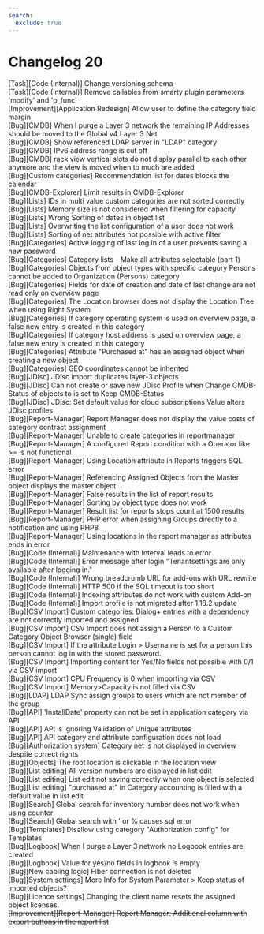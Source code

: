 ```yaml
---
search:
  exclude: true
---
```

# Changelog 20
<!-- cSpell:disable -->
<!-- markdownlint-disable MD052 -->
[Task][Code (Internal)]             Change versioning schema<br>
[Task][Code (Internal)]             Remove callables from smarty plugin parameters 'modify' and 'p_func'<br>
[Improvement][Application Redesign] Allow user to define the category field margin<br>
[Bug][CMDB]                         When I purge a Layer 3 network the remaining IP Addresses should be moved to the Global v4 Layer 3 Net<br>
[Bug][CMDB]                         Show referenced LDAP server in "LDAP" category<br>
[Bug][CMDB]                         IPv6 address range is cut off<br>
[Bug][CMDB]                         rack view vertical slots do not display parallel to each other anymore and the view is moved when to much are added<br>
[Bug][Custom categories]            Recommendation list for dates blocks the calendar<br>
[Bug][CMDB-Explorer]                Limit results in CMDB-Explorer<br>
[Bug][Lists]                        IDs in multi value custom categories are not sorted correctly<br>
[Bug][Lists]                        Memory size is not considered when filtering for capacity<br>
[Bug][Lists]                        Wrong Sorting of dates in object list<br>
[Bug][Lists]                        Overwriting the list configuration of a user does not work<br>
[Bug][Lists]                        Sorting of net attributes not possible with active filter<br>
[Bug][Categories]                   Active logging of last log in of a user prevents saving a new password<br>
[Bug][Categories]                   Category lists - Make all attributes selectable (part 1)<br>
[Bug][Categories]                   Objects from object types with specific category Persons cannot be added to Organization (Persons) category<br>
[Bug][Categories]                   Fields for date of creation and date of last change are not read only on overview page<br>
[Bug][Categories]                   The Location browser does not display the Location Tree when using Right System<br>
[Bug][Categories]                   If category operating system is used on overview page, a false new entry is created in this category<br>
[Bug][Categories]                   If category host address is used on overview page, a false new entry is created in this category<br>
[Bug][Categories]                   Attribute "Purchased at" has an assigned object when creating a new object<br>
[Bug][Categories]                   GEO coordinates cannot be inherited<br>
[Bug][JDisc]                        JDisc import duplicates layer-3 objects<br>
[Bug][JDisc]                        Can not create or save new JDisc Profile when Change CMDB-Status of objects to is  set to Keep CMDB-Status<br>
[Bug][JDisc]                        JDisc: Set default value for cloud subscriptions Value alters JDisc profiles<br>
[Bug][Report-Manager]               Report Manager does not display the value costs of category contract assignment<br>
[Bug][Report-Manager]               Unable to create categories in reportmanager<br>
[Bug][Report-Manager]               A configured Report condition with a Operator like >= is not functional<br>
[Bug][Report-Manager]               Using Location attribute in Reports triggers SQL error<br>
[Bug][Report-Manager]               Referencing Assigned Objects from the Master object displays the master object<br>
[Bug][Report-Manager]               False results in the list of report results<br>
[Bug][Report-Manager]               Sorting by object type does not work<br>
[Bug][Report-Manager]               Result list for reports stops count at 1500 results<br>
[Bug][Report-Manager]               PHP error when assigning Groups directly to a notification and using PHP8<br>
[Bug][Report-Manager]               Using locations in the report manager as attributes ends in error<br>
[Bug][Code (Internal)]              Maintenance with Interval leads to error<br>
[Bug][Code (Internal)]              Error message after login "Tenantsettings are only available after logging in."<br>
[Bug][Code (Internal)]              Wrong breadcrumb URL for add-ons with URL rewrite<br>
[Bug][Code (Internal)]              HTTP 500 if the SQL timeout is too short<br>
[Bug][Code (Internal)]              Indexing attributes do not work with custom Add-on<br>
[Bug][Code (Internal)]              Import profile is not migrated after 1.18.2 update<br>
[Bug][CSV Import]                   Custom categories: Dialog+ entries with a dependency are not correctly imported and assigned<br>
[Bug][CSV Import]                   CSV Import does not assign a Person to a Custom Category Object Browser (single) field<br>
[Bug][CSV Import]                   If the attribute Login > Username is set for a person this person cannot log in with the stored password.<br>
[Bug][CSV Import]                   Importing content for Yes/No fields not possible with 0/1 via CSV import<br>
[Bug][CSV Import]                   CPU Frequency is 0 when importing via CSV<br>
[Bug][CSV Import]                   Memory>Capacity is not filled via CSV<br>
[Bug][LDAP]                         LDAP Sync assign groups to users which are not member of the group<br>
[Bug][API]                          'InstallDate' property can not be set in application category via API<br>
[Bug][API]                          API is ignoring Validation of Unique attributes<br>
[Bug][API]                          API category and attribute configuration does not load<br>
[Bug][Authorization system]         Category net is not displayed in overview despite correct rights<br>
[Bug][Objects]                      The root location is clickable in the location view<br>
[Bug][List editing]                 All version numbers are displayed in list edit<br>
[Bug][List editing]                 List edit not saving correctly when one object is selected<br>
[Bug][List editing]                 "purchased at" in Category accounting is filled with a default value in list edit<br>
[Bug][Search]                       Global search for inventory number does not work when using counter<br>
[Bug][Search]                       Global search with ' or % causes sql error<br>
[Bug][Templates]                    Disallow using category "Authorization config" for Templates<br>
[Bug][Logbook]                      When I purge a Layer 3 network no Logbook entries are created<br>
[Bug][Logbook]                      Value for yes/no fields in logbook is empty<br>
[Bug][New cabling logic]            Fiber connection is not deleted<br>
[Bug][System settings]              More Info for System Parameter > Keep status of imported objects?<br>
[Bug][Licence settings]             Changing the client name resets the assigned object licenses.<br>
~~[Improvement][Report-Manager]                             Report Manager: Additional column with export buttons in the report list~~<br>
